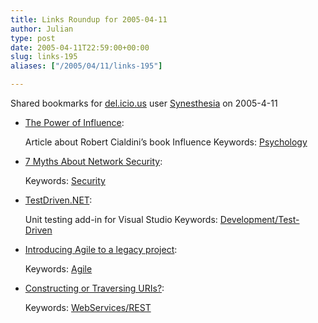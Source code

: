 ```yaml
---
title: Links Roundup for 2005-04-11
author: Julian
type: post
date: 2005-04-11T22:59:00+00:00
slug: links-195 
aliases: ["/2005/04/11/links-195"]

---
```

Shared bookmarks for [del.icio.us][1] user  [Synesthesia][2] on 2005-4-11

  * [The Power of Influence][3]:
  
    Article about Robert Cialdini&#8217;s book Influence Keywords: [Psychology][4]
  * [7 Myths About Network Security][5]:
   
    Keywords: [Security][6]
  * [TestDriven.NET][7]:
  
    Unit testing add-in for Visual Studio Keywords: [Development/Test-Driven][8]

<!--more-->

  * [Introducing Agile to a legacy project][9]:
   
    Keywords: [Agile][10]
  * [Constructing or Traversing URIs?][11]:
   
    Keywords: [WebServices/REST][12]

 [1]: https://del.icio.us/
 [2]: https://del.icio.us/synesthesia
 [3]: https://researchmag.asu.edu/articles/persuasion.html "https://researchmag.asu.edu/articles/persuasion.html"
 [4]: https://del.icio.us/synesthesia/Psychology
 [5]: https://www.securitypipeline.com/showArticle.jhtml?articleId=160401820&pgno=1 "https://www.securitypipeline.com/showArticle.jhtml?articleId=160401820&pgno=1"
 [6]: https://del.icio.us/synesthesia/Security
 [7]: https://www.testdriven.net/Default.aspx?tabid=1 "https://www.testdriven.net/Default.aspx?tabid=1"
 [8]: https://del.icio.us/synesthesia/Development/Test-Driven
 [9]: https://www.testing.com/cgi-bin/blog/2005/04/06#introducing-to-legacy "https://www.testing.com/cgi-bin/blog/2005/04/06#introducing-to-legacy"
 [10]: https://del.icio.us/synesthesia/Agile
 [11]: https://www.xml.com/pub/a/2005/04/06/restful.html "https://www.xml.com/pub/a/2005/04/06/restful.html"
 [12]: https://del.icio.us/synesthesia/WebServices/REST
